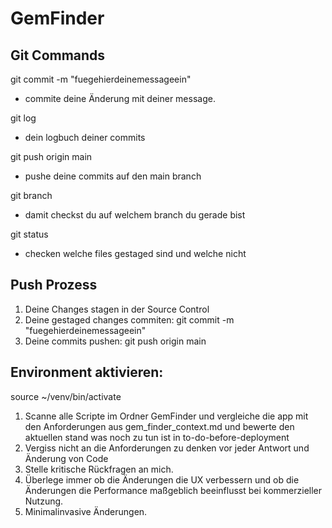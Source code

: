 # GemFinder

## Git Commands
git commit -m "fuegehierdeinemessageein" 
- commite deine Änderung mit deiner message.

git log 
- dein logbuch deiner commits 

git push origin main 
- pushe deine commits auf den main branch

git branch 
- damit checkst du auf welchem branch du gerade bist

git status 
- checken welche files gestaged sind und welche nicht 

## Push Prozess

1. Deine Changes stagen in der Source Control
2. Deine gestaged changes commiten: git commit -m "fuegehierdeinemessageein" 
3. Deine commits pushen: git push origin main 



## Environment aktivieren:

source ~/venv/bin/activate



1. Scanne alle Scripte im Ordner GemFinder und vergleiche die app mit den Anforderungen aus gem_finder_context.md und bewerte den aktuellen stand was noch zu tun ist in to-do-before-deployment
2. Vergiss nicht an die Anforderungen zu denken vor jeder Antwort und Änderung von Code
3. Stelle kritische Rückfragen an mich.
4. Überlege immer ob die Änderungen die UX verbessern und ob die Änderungen die Performance maßgeblich beeinflusst bei kommerzieller Nutzung.
5. Minimalinvasive Änderungen.